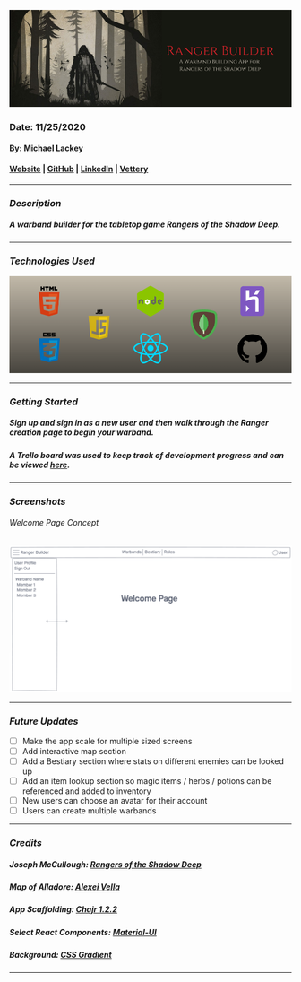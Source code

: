 ![Ranger Builder](public/images/readme/banner.png)

### Date: 11/25/2020

#### By: Michael Lackey

#### [Website](https://michaellackey.com/) | [GitHub](https://github.com/mlackey9601) | [LinkedIn](https://www.linkedin.com/in/michaelglackey/) | [Vettery](https://www.vettery.com/ga/employers)
***

### ***Description***

##### A warband builder for the tabletop game Rangers of the Shadow Deep.
***

### ***Technologies Used***

![Technologies Used](public/images/readme/tech-banner.png)
***

### ***Getting Started***

##### Sign up and sign in as a new user and then walk through the Ranger creation page to begin your warband.
##### A Trello board was used to keep track of development progress and can be viewed [here](https://trello.com/b/XfxdvytM).
<!-- ##### The project itself was deployed using Heroku and can be viewed [here](url). -->
***

### ***Screenshots***

###### Welcome Page Concept
![Welcome Page](public/images/readme/concepts/concept1.png)
***

### ***Future Updates***

- [ ] Make the app scale for multiple sized screens
- [ ] Add interactive map section
- [ ] Add a Bestiary section where stats on different enemies can be looked up
- [ ] Add an item lookup section so magic items / herbs / potions can be referenced and added to inventory
- [ ] New users can choose an avatar for their account
- [ ] Users can create multiple warbands
***

### ***Credits***

##### Joseph McCullough: [Rangers of the Shadow Deep](https://www.drivethrurpg.com/browse/pub/11264)

##### Map of Alladore: [Alexei Vella](https://www.facebook.com/groups/199819667485240/permalink/599052670895269)

##### App Scaffolding: [Chajr 1.2.2](https://github.com/davidstinson/chajr)

##### Select React Components: [Material-UI](https://material-ui.com/)

##### Background: [CSS Gradient](https://cssgradient.io/)


***